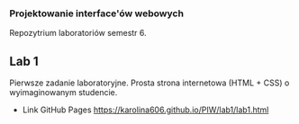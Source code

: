 ### Projektowanie interface'ów webowych
Repozytrium laboratoriów semestr 6.

## Lab 1
Pierwsze zadanie laboratoryjne. Prosta strona internetowa (HTML + CSS) o wyimaginowanym studencie.

* Link GitHub Pages https://karolina606.github.io/PIW/lab1/lab1.html